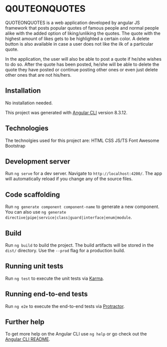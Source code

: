 # Q0UTEONQUOTES
QUOTEONQUOTES is a web application developed by angular JS  framework that posts popular quotes of famous people and normal people alike with the added option of liking/unliking the quotes. The quote with the highest amount of likes gets to be highlighted a certain color. A delete button is also available in case a user does not like the ilk of a particular quote.

In the application, the user will also be able to post a quote if he/she wishes to do so. After the quote has been posted, he/she will be able to delete the quote they have posted or continue posting other ones or even just delete other ones that are not his/hers.

## Installation
No installation needed.

This project was generated with [Angular CLI](https://github.com/angular/angular-cli) version 8.3.12.

## Technologies
The technolgies used for this project are:
HTML
CSS
JS/TS
Font Awesome
Bootstrap

## Development server

Run `ng serve` for a dev server. Navigate to `http://localhost:4200/`. The app will automatically reload if you change any of the source files.

## Code scaffolding

Run `ng generate component component-name` to generate a new component. You can also use `ng generate directive|pipe|service|class|guard|interface|enum|module`.

## Build

Run `ng build` to build the project. The build artifacts will be stored in the `dist/` directory. Use the `--prod` flag for a production build.

## Running unit tests

Run `ng test` to execute the unit tests via [Karma](https://karma-runner.github.io).

## Running end-to-end tests

Run `ng e2e` to execute the end-to-end tests via [Protractor](http://www.protractortest.org/).

## Further help

To get more help on the Angular CLI use `ng help` or go check out the [Angular CLI README](https://github.com/angular/angular-cli/blob/master/README.md).

